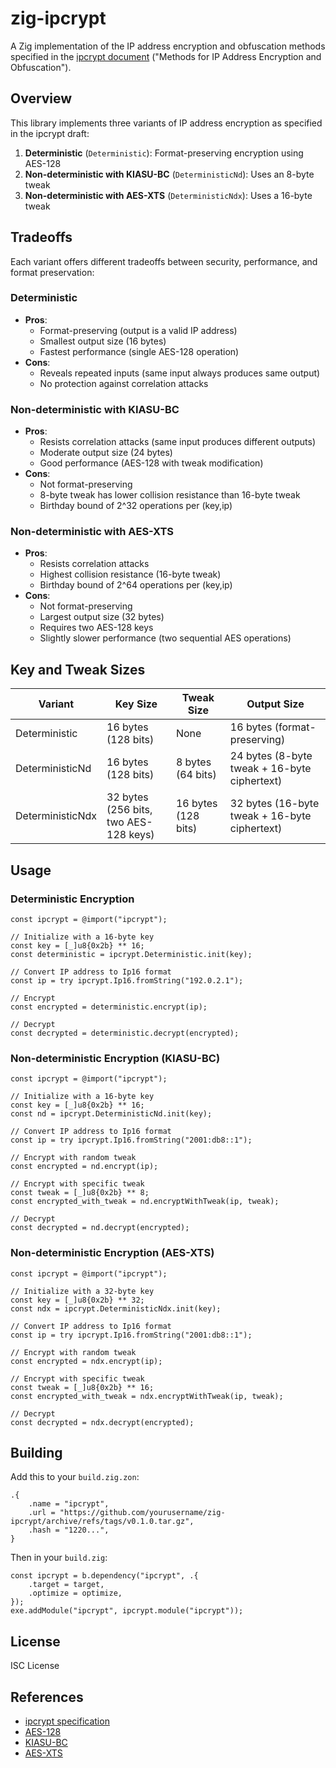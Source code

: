 # zig-ipcrypt

A Zig implementation of the IP address encryption and obfuscation methods specified in the [ipcrypt document](https://datatracker.ietf.org/doc/draft-denis-ipcrypt/) ("Methods for IP Address Encryption and Obfuscation").

## Overview

This library implements three variants of IP address encryption as specified in the ipcrypt draft:

1. **Deterministic** (`Deterministic`): Format-preserving encryption using AES-128
2. **Non-deterministic with KIASU-BC** (`DeterministicNd`): Uses an 8-byte tweak
3. **Non-deterministic with AES-XTS** (`DeterministicNdx`): Uses a 16-byte tweak

## Tradeoffs

Each variant offers different tradeoffs between security, performance, and format preservation:

### Deterministic

- **Pros**:
  - Format-preserving (output is a valid IP address)
  - Smallest output size (16 bytes)
  - Fastest performance (single AES-128 operation)
- **Cons**:
  - Reveals repeated inputs (same input always produces same output)
  - No protection against correlation attacks

### Non-deterministic with KIASU-BC

- **Pros**:
  - Resists correlation attacks (same input produces different outputs)
  - Moderate output size (24 bytes)
  - Good performance (AES-128 with tweak modification)
- **Cons**:
  - Not format-preserving
  - 8-byte tweak has lower collision resistance than 16-byte tweak
  - Birthday bound of 2^32 operations per (key,ip)

### Non-deterministic with AES-XTS

- **Pros**:
  - Resists correlation attacks
  - Highest collision resistance (16-byte tweak)
  - Birthday bound of 2^64 operations per (key,ip)
- **Cons**:
  - Not format-preserving
  - Largest output size (32 bytes)
  - Requires two AES-128 keys
  - Slightly slower performance (two sequential AES operations)

## Key and Tweak Sizes

| Variant          | Key Size                              | Tweak Size          | Output Size                                   |
| ---------------- | ------------------------------------- | ------------------- | --------------------------------------------- |
| Deterministic    | 16 bytes (128 bits)                   | None                | 16 bytes (format-preserving)                  |
| DeterministicNd  | 16 bytes (128 bits)                   | 8 bytes (64 bits)   | 24 bytes (8-byte tweak + 16-byte ciphertext)  |
| DeterministicNdx | 32 bytes (256 bits, two AES-128 keys) | 16 bytes (128 bits) | 32 bytes (16-byte tweak + 16-byte ciphertext) |

## Usage

### Deterministic Encryption

```zig
const ipcrypt = @import("ipcrypt");

// Initialize with a 16-byte key
const key = [_]u8{0x2b} ** 16;
const deterministic = ipcrypt.Deterministic.init(key);

// Convert IP address to Ip16 format
const ip = try ipcrypt.Ip16.fromString("192.0.2.1");

// Encrypt
const encrypted = deterministic.encrypt(ip);

// Decrypt
const decrypted = deterministic.decrypt(encrypted);
```

### Non-deterministic Encryption (KIASU-BC)

```zig
const ipcrypt = @import("ipcrypt");

// Initialize with a 16-byte key
const key = [_]u8{0x2b} ** 16;
const nd = ipcrypt.DeterministicNd.init(key);

// Convert IP address to Ip16 format
const ip = try ipcrypt.Ip16.fromString("2001:db8::1");

// Encrypt with random tweak
const encrypted = nd.encrypt(ip);

// Encrypt with specific tweak
const tweak = [_]u8{0x2b} ** 8;
const encrypted_with_tweak = nd.encryptWithTweak(ip, tweak);

// Decrypt
const decrypted = nd.decrypt(encrypted);
```

### Non-deterministic Encryption (AES-XTS)

```zig
const ipcrypt = @import("ipcrypt");

// Initialize with a 32-byte key
const key = [_]u8{0x2b} ** 32;
const ndx = ipcrypt.DeterministicNdx.init(key);

// Convert IP address to Ip16 format
const ip = try ipcrypt.Ip16.fromString("2001:db8::1");

// Encrypt with random tweak
const encrypted = ndx.encrypt(ip);

// Encrypt with specific tweak
const tweak = [_]u8{0x2b} ** 16;
const encrypted_with_tweak = ndx.encryptWithTweak(ip, tweak);

// Decrypt
const decrypted = ndx.decrypt(encrypted);
```

## Building

Add this to your `build.zig.zon`:

```zig
.{
    .name = "ipcrypt",
    .url = "https://github.com/yourusername/zig-ipcrypt/archive/refs/tags/v0.1.0.tar.gz",
    .hash = "1220...",
}
```

Then in your `build.zig`:

```zig
const ipcrypt = b.dependency("ipcrypt", .{
    .target = target,
    .optimize = optimize,
});
exe.addModule("ipcrypt", ipcrypt.module("ipcrypt"));
```

## License

ISC License

## References

- [ipcrypt specification](https://github.com/jedisct1/draft-denis-ipcrypt)
- [AES-128](https://nvlpubs.nist.gov/nistpubs/FIPS/NIST.FIPS.197.pdf)
- [KIASU-BC](https://eprint.iacr.org/2014/831)
- [AES-XTS](https://standards.ieee.org/ieee/1619/2041/)
